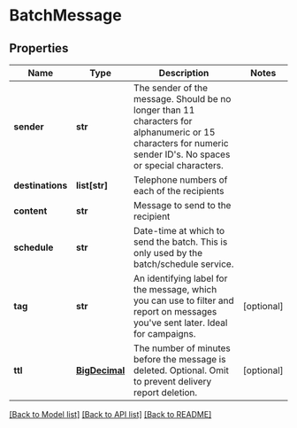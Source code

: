 # BatchMessage

## Properties
Name | Type | Description | Notes
------------ | ------------- | ------------- | -------------
**sender** | **str** | The sender of the message. Should be no longer than 11 characters for alphanumeric or 15 characters for numeric sender ID&#x27;s. No spaces or special characters. | 
**destinations** | **list[str]** | Telephone numbers of each of the recipients | 
**content** | **str** | Message to send to the recipient | 
**schedule** | **str** | Date-time at which to send the batch. This is only used by the batch/schedule service. | 
**tag** | **str** | An identifying label for the message, which you can use to filter and report on messages you&#x27;ve sent later. Ideal for campaigns. | [optional] 
**ttl** | [**BigDecimal**](BigDecimal.md) | The number of minutes before the message is deleted. Optional. Omit to prevent delivery report deletion. | [optional] 

[[Back to Model list]](../README.md#documentation-for-models) [[Back to API list]](../README.md#documentation-for-api-endpoints) [[Back to README]](../README.md)

